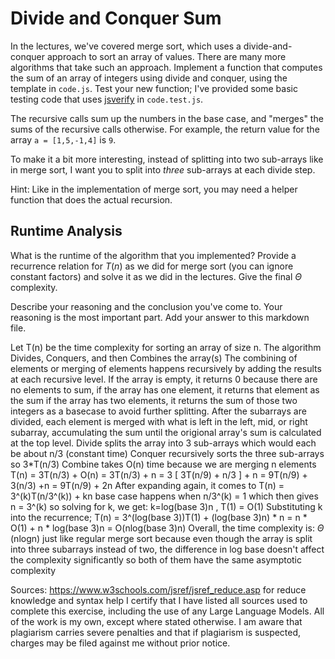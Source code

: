 # Divide and Conquer Sum

In the lectures, we've covered merge sort, which uses a divide-and-conquer
approach to sort an array of values. There are many more algorithms that take
such an approach. Implement a function that computes the sum of an array of
integers using divide and conquer, using the template in `code.js`. Test your
new function; I've provided some basic testing code that uses
[jsverify](https://jsverify.github.io/) in `code.test.js`.

The recursive calls sum up the numbers in the base case, and "merges" the sums
of the recursive calls otherwise. For example, the return value for the array `a
= [1,5,-1,4]` is `9`.

To make it a bit more interesting, instead of splitting into two sub-arrays like
in merge sort, I want you to split into *three* sub-arrays at each divide step.

Hint: Like in the implementation of merge sort, you may need a helper function
that does the actual recursion.

## Runtime Analysis

What is the runtime of the algorithm that you implemented? Provide a recurrence
relation for $T(n)$ as we did for merge sort (you can ignore constant factors)
and solve it as we did in the lectures. Give the final $\Theta$ complexity.

Describe your reasoning and the conclusion you've come to. Your reasoning is the
most important part. Add your answer to this markdown file.

Let T(n) be the time complexity for sorting an array of size n.
The algorithm Divides, Conquers, and then Combines the array(s)
The combining of elements or merging of elements happens recursively by adding the results
at each recursive level.
     If the array is empty, it returns 0 because there are no elements to sum,
     if the array has one element, it returns that element as the sum
     if the array has two elements, it returns the sum of those two integers as a basecase
     to avoid further splitting.
     After the subarrays are divided, each element is merged with what is left in the 
     left, mid, or right subarray, accumulating the sum until the origional array's sum
     is calculated at the top level.
Divide splits the array into 3 sub-arrays which would each be about n/3 (constant time)
Conquer recursively sorts the three sub-arrays so 3*T(n/3)
Combine takes O(n) time because we are merging n elements
T(n) = 3T(n/3) + O(n) = 3T(n/3) + n
     = 3 [ 3T(n/9) + n/3 ] + n
     = 9T(n/9) + 3(n/3) +n
     = 9T(n/9) + 2n
After expanding again, it comes to T(n) = 3^(k)T(n/3^(k)) + kn
base case happens when n/3^(k) = 1 which then gives n = 3^(k) so solving for k, we get:
  k=log(base 3)n , T(1) = O(1)
Substituting k into the recurrence;
  T(n) = 3^(log(base 3))T(1) + (log(base 3)n) * n
       = n * O(1) + n * log(base 3)n
       = O(nlog(base 3)n)
Overall, the time complexity is: $\Theta$ (nlogn) just like regular merge sort
because even though the array is split into three subarrays instead of two, the difference
in log base doesn't affect the complexity significantly so both of them have the same asymptotic 
complexity

Sources: https://www.w3schools.com/jsref/jsref_reduce.asp for reduce knowledge and syntax help
I certify that I have listed all sources used to complete this exercise, including the use of any Large Language Models. All of the work is my own, except where stated otherwise. I am aware that plagiarism carries severe penalties and that if plagiarism is suspected, charges may be filed against me without prior notice.
